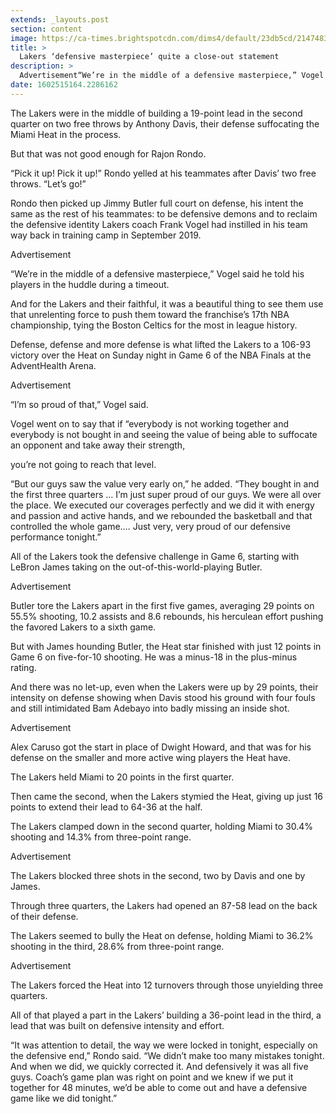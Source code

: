 ```yaml
--- 
extends: _layouts.post 
section: content 
image: https://ca-times.brightspotcdn.com/dims4/default/23db5cd/2147483647/strip/true/crop/3317x1741+0+635/resize/1200x630!/quality/90/?url=https%3A%2F%2Fcalifornia-times-brightspot.s3.amazonaws.com%2F29%2Fba%2F4b2e877b4e8f9e859ec0aa5c2cf3%2Fla-photos-1staff-622053-sp-1011-lakers-heat-finals27-wjs.jpg 
title: > 
  Lakers ‘defensive masterpiece’ quite a close-out statement 
description: > 
  Advertisement“We’re in the middle of a defensive masterpiece,” Vogel said he told his players in the huddle during a timeout.The Lakers clamped down in the second quarter, holding Miami to 30.4% shooting and 14.3% from three-point range.The Lakers seemed to bully the Heat on defense, holding Miami to 36.2% shooting in the third, 28.6% from three-point range.All of that played a part in the Lakers’ building a 36-point lead in the third, a lead that was built on defensive intensity and effort.Coach’s game plan was right on point and we knew if we put it together for 48 minutes, we’d be able to come out and have a defensive game like we did tonight.” 
date: 1602515164.2286162 
--- 
```

The Lakers were in the middle of building a 19-point lead in the second quarter on two free throws by Anthony Davis, their defense suffocating the Miami Heat in the process.

But that was not good enough for Rajon Rondo.

“Pick it up! Pick it up!” Rondo yelled at his teammates after Davis’ two free throws. “Let’s go!”

Rondo then picked up Jimmy Butler full court on defense, his intent the same as the rest of his teammates: to be defensive demons and to reclaim the defensive identity Lakers coach Frank Vogel had instilled in his team way back in training camp in September 2019.

Advertisement

“We’re in the middle of a defensive masterpiece,” Vogel said he told his players in the huddle during a timeout.

And for the Lakers and their faithful, it was a beautiful thing to see them use that unrelenting force to push them toward the franchise’s 17th NBA championship, tying the Boston Celtics for the most in league history.

Defense, defense and more defense is what lifted the Lakers to a 106-93 victory over the Heat on Sunday night in Game 6 of the NBA Finals at the AdventHealth Arena.

Advertisement

“I’m so proud of that,” Vogel said.

Vogel went on to say that if “everybody is not working together and everybody is not bought in and seeing the value of being able to suffocate an opponent and take away their strength,

you’re not going to reach that level.

“But our guys saw the value very early on,” he added. “They bought in and the first three quarters … I’m just super proud of our guys. We were all over the place. We executed our coverages perfectly and we did it with energy and passion and active hands, and we rebounded the basketball and that controlled the whole game.… Just very, very proud of our defensive performance tonight.”

All of the Lakers took the defensive challenge in Game 6, starting with LeBron James taking on the out-of-this-world-playing Butler.

Advertisement

Butler tore the Lakers apart in the first five games, averaging 29 points on 55.5% shooting, 10.2 assists and 8.6 rebounds, his herculean effort pushing the favored Lakers to a sixth game.

But with James hounding Butler, the Heat star finished with just 12 points in Game 6 on five-for-10 shooting. He was a minus-18 in the plus-minus rating.

And there was no let-up, even when the Lakers were up by 29 points, their intensity on defense showing when Davis stood his ground with four fouls and still intimidated Bam Adebayo into badly missing an inside shot.

Advertisement

Alex Caruso got the start in place of Dwight Howard, and that was for his defense on the smaller and more active wing players the Heat have.

The Lakers held Miami to 20 points in the first quarter.

Then came the second, when the Lakers stymied the Heat, giving up just 16 points to extend their lead to 64-36 at the half.

The Lakers clamped down in the second quarter, holding Miami to 30.4% shooting and 14.3% from three-point range.

Advertisement

The Lakers blocked three shots in the second, two by Davis and one by James.

Through three quarters, the Lakers had opened an 87-58 lead on the back of their defense.

The Lakers seemed to bully the Heat on defense, holding Miami to 36.2% shooting in the third, 28.6% from three-point range.

Advertisement

The Lakers forced the Heat into 12 turnovers through those unyielding three quarters.

All of that played a part in the Lakers’ building a 36-point lead in the third, a lead that was built on defensive intensity and effort.

“It was attention to detail, the way we were locked in tonight, especially on the defensive end,” Rondo said. “We didn’t make too many mistakes tonight. And when we did, we quickly corrected it. And defensively it was all five guys. Coach’s game plan was right on point and we knew if we put it together for 48 minutes, we’d be able to come out and have a defensive game like we did tonight.”